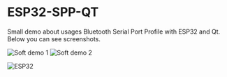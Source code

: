 # ESP32-SPP-QT
Small demo about usages Bluetooth Serial Port Profile with ESP32 and Qt. Below you can see screenshots.

![Soft demo 1](/../master/imgs/soft_1.png?raw=true "")
![Soft demo 2](/../master/imgs/soft_2.png?raw=true "")

![ESP32](/../master/imgs/esp.jpg?raw=true "")